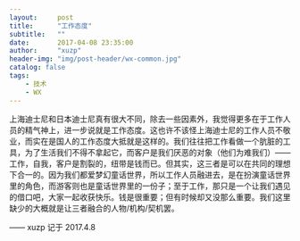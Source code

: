 ```yaml
---
layout:     post
title:      "工作态度"
subtitle:   ""
date:       2017-04-08 23:35:00
author:     "xuzp"
header-img: "img/post-header/wx-common.jpg"
catalog: false
tags:
    - 技术
    - WX
---
```


上海迪士尼和日本迪士尼真有很大不同，除去一些因素外，我觉得更多在于工作人员的精气神上，进一步说就是工作态度。这也许不该怪上海迪士尼的工作人员不敬业，而实在是国人的工作态度大抵就是这样的。我们往往把工作看做一个肮脏的工具，为了生活我们不得不拿起它，而客户是我们厌恶的对象（他们为难我们）——工作，自我，客户是割裂的，纽带是钱而已。但其实，这三者是可以在共同的理想下合一的。因为我们都爱梦幻童话世界，所以工作人员融进去，是在扮演童话世界里的角色，而游客则也是童话世界里的一份子；至于工作，那只是一个让我们遇见的借口吧，大家一起收获快乐。钱是很重要；但有时候却又没那么重要。我们这里缺少的大概就是让三者融合的人物/机构/契机罢。

—— xuzp 记于 2017.4.8
